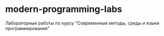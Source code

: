 # modern-programming-labs
 Лабораторные работы по курсу "Современные методы, среды и языки программирования"
